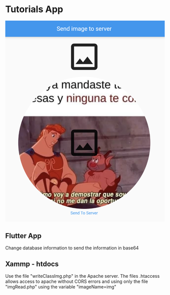 # Tutorials App

![Image1 of App](example1.png)

## Flutter App

Change database information to send the information in base64
    
## Xammp - htdocs

Use the file "writeClassImg.php" in the Apache server. The files .htaccess allows access to apache without CORS errors and using only the file "imgRead.php" using the variable "imageName=img"
